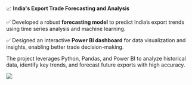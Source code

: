📈 **India's Export Trade Forecasting and Analysis**

✅ Developed a robust **forecasting model** to predict India’s export trends using time series analysis and machine learning.  

✅ Designed an interactive **Power BI dashboard** for data visualization and insights, enabling better trade decision-making.  

The project leverages Python, Pandas, and Power BI to analyze historical data, identify key trends, and forecast future exports with high accuracy.

<img src= "https://media.licdn.com/dms/image/v2/D4D22AQFz_QteVCjzAQ/feedshare-shrink_800/feedshare-shrink_800/0/1719201494248?e=1741219200&v=beta&t=OmXnkkXVi8oXrMDRgAPnM3aqklZdB76wdE8v77GG4UA">
